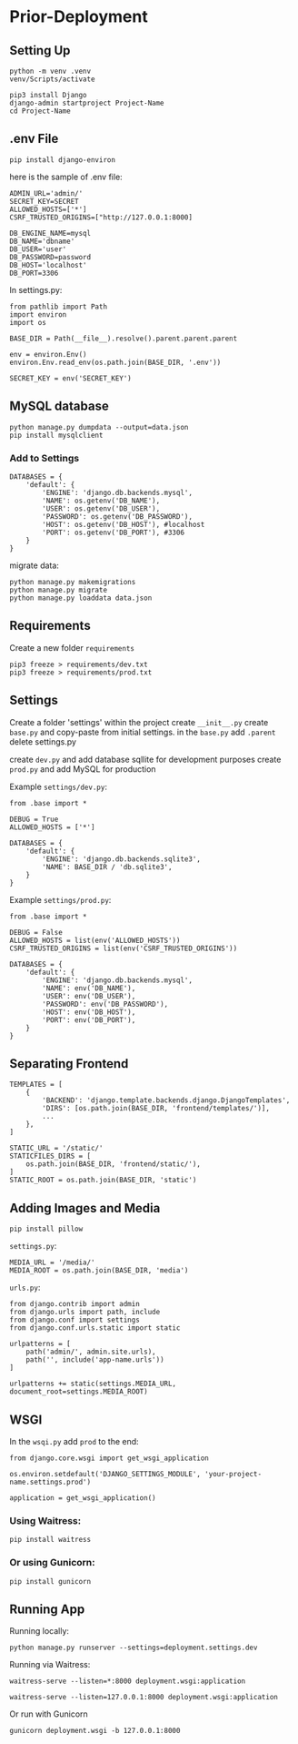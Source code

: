 # Prior-Deployment 

## Setting Up
    python -m venv .venv
    venv/Scripts/activate

    pip3 install Django
    django-admin startproject Project-Name
    cd Project-Name

## .env File

    pip install django-environ

here is the sample of .env file:

    ADMIN_URL='admin/'
    SECRET_KEY=SECRET
    ALLOWED_HOSTS=['*']
    CSRF_TRUSTED_ORIGINS=["http://127.0.0.1:8000]

    DB_ENGINE_NAME=mysql
    DB_NAME='dbname'
    DB_USER='user'
    DB_PASSWORD=password
    DB_HOST='localhost'
    DB_PORT=3306

In settings.py:

    from pathlib import Path
    import environ
    import os

    BASE_DIR = Path(__file__).resolve().parent.parent.parent

    env = environ.Env()
    environ.Env.read_env(os.path.join(BASE_DIR, '.env'))

    SECRET_KEY = env('SECRET_KEY')

## MySQL database

    python manage.py dumpdata --output=data.json
    pip install mysqlclient

### Add to Settings

    DATABASES = {
        'default': {
            'ENGINE': 'django.db.backends.mysql',
            'NAME': os.getenv('DB_NAME'),
            'USER': os.getenv('DB_USER'),
            'PASSWORD': os.getenv('DB_PASSWORD'),
            'HOST': os.getenv('DB_HOST'), #localhost
            'PORT': os.getenv('DB_PORT'), #3306
        }
    }

migrate data:

    python manage.py makemigrations
    python manage.py migrate 
    python manage.py loaddata data.json

## Requirements

Create a new folder `requirements`

    pip3 freeze > requirements/dev.txt
    pip3 freeze > requirements/prod.txt

## Settings

Create a folder 'settings' within the project
create ```__init__.py```
create ```base.py``` and copy-paste from initial settings.
in the ```base.py``` add ```.parent```
delete settings.py

create ```dev.py``` and add database sqllite for development purposes
create ```prod.py``` and add MySQL for production

Example `settings/dev.py`:

    from .base import *

    DEBUG = True
    ALLOWED_HOSTS = ['*']

    DATABASES = {
        'default': {
            'ENGINE': 'django.db.backends.sqlite3',
            'NAME': BASE_DIR / 'db.sqlite3',
        }
    }

Example `settings/prod.py`:

    from .base import *

    DEBUG = False
    ALLOWED_HOSTS = list(env('ALLOWED_HOSTS'))
    CSRF_TRUSTED_ORIGINS = list(env('CSRF_TRUSTED_ORIGINS'))

    DATABASES = {
        'default': {
            'ENGINE': 'django.db.backends.mysql',
            'NAME': env('DB_NAME'),
            'USER': env('DB_USER'),
            'PASSWORD': env('DB_PASSWORD'),
            'HOST': env('DB_HOST'),
            'PORT': env('DB_PORT'),
        }
    }


## Separating Frontend

    TEMPLATES = [
        {
            'BACKEND': 'django.template.backends.django.DjangoTemplates',
            'DIRS': [os.path.join(BASE_DIR, 'frontend/templates/')],
            ...           
        },
    ]

    STATIC_URL = '/static/'
    STATICFILES_DIRS = [
        os.path.join(BASE_DIR, 'frontend/static/'),
    ]
    STATIC_ROOT = os.path.join(BASE_DIR, 'static')

## Adding Images and Media

    pip install pillow

```settings.py```:
    
    MEDIA_URL = '/media/'
    MEDIA_ROOT = os.path.join(BASE_DIR, 'media')

```urls.py```:

    from django.contrib import admin
    from django.urls import path, include
    from django.conf import settings
    from django.conf.urls.static import static

    urlpatterns = [
        path('admin/', admin.site.urls),
        path('', include('app-name.urls'))
    ]

    urlpatterns += static(settings.MEDIA_URL, document_root=settings.MEDIA_ROOT)


## WSGI

In the ``wsqi.py`` add ``prod`` to the end:


    from django.core.wsgi import get_wsgi_application

    os.environ.setdefault('DJANGO_SETTINGS_MODULE', 'your-project-name.settings.prod')

    application = get_wsgi_application()

### Using Waitress:

    pip install waitress

### Or using Gunicorn:

    pip install gunicorn

## Running App

Running locally:

    python manage.py runserver --settings=deployment.settings.dev

Running via Waitress:

    waitress-serve --listen=*:8000 deployment.wsgi:application

    waitress-serve --listen=127.0.0.1:8000 deployment.wsgi:application

Or run with Gunicorn

    gunicorn deployment.wsgi -b 127.0.0.1:8000
